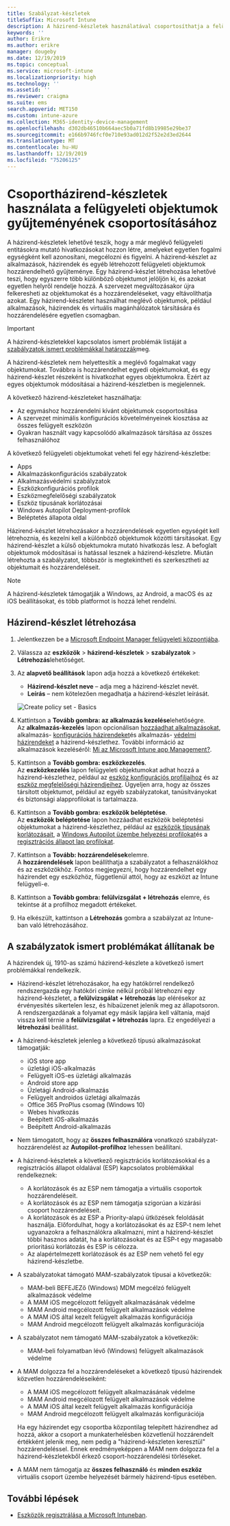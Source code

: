```yaml
---
title: Szabályzat-készletek
titleSuffix: Microsoft Intune
description: A házirend-készletek használatával csoportosíthatja a felügyeleti objektumok gyűjteményeit Microsoft Intuneban.
keywords: ''
author: Erikre
ms.author: erikre
manager: dougeby
ms.date: 12/19/2019
ms.topic: conceptual
ms.service: microsoft-intune
ms.localizationpriority: high
ms.technology: ''
ms.assetid: ''
ms.reviewer: craigma
ms.suite: ems
search.appverid: MET150
ms.custom: intune-azure
ms.collection: M365-identity-device-management
ms.openlocfilehash: d302db46510b664aec5b0a71fd8b19985e29be37
ms.sourcegitcommit: e166b9746fcf0e710e93ad012d2f52e2d3ed2644
ms.translationtype: MT
ms.contentlocale: hu-HU
ms.lasthandoff: 12/19/2019
ms.locfileid: "75206125"
---
```

# <a name="use-policy-sets-to-group-collections-of-management-objects"></a>Csoportházirend-készletek használata a felügyeleti objektumok gyűjteményének csoportosításához

A házirend-készletek lehetővé teszik, hogy a már meglévő felügyeleti entitásokra mutató hivatkozásokat hozzon létre, amelyeket egyetlen fogalmi egységként kell azonosítani, megcélozni és figyelni. A házirend-készlet az alkalmazások, házirendek és egyéb létrehozott felügyeleti objektumok hozzárendelhető gyűjteménye. Egy házirend-készlet létrehozása lehetővé teszi, hogy egyszerre több különböző objektumot jelöljön ki, és azokat egyetlen helyről rendelje hozzá. A szervezet megváltozásakor újra felkeresheti az objektumokat és a hozzárendeléseket, vagy eltávolíthatja azokat. Egy házirend-készletet használhat meglévő objektumok, például alkalmazások, házirendek és virtuális magánhálózatok társítására és hozzárendelésére egyetlen csomagban. 

> [!IMPORTANT]
> A házirend-készletekkel kapcsolatos ismert problémák listáját a [szabályzatok ismert problémákkal határozzák](~/fundamentals/policy-sets.md#policy-sets-known-issues)meg.

A házirend-készletek nem helyettesítik a meglévő fogalmakat vagy objektumokat. Továbbra is hozzárendelhet egyedi objektumokat, és egy házirend-készlet részeként is hivatkozhat egyes objektumokra. Ezért az egyes objektumok módosításai a házirend-készletben is megjelennek. 

A következő házirend-készleteket használhatja:

- Az egymáshoz hozzárendelni kívánt objektumok csoportosítása
- A szervezet minimális konfigurációs követelményeinek kiosztása az összes felügyelt eszközön
- Gyakran használt vagy kapcsolódó alkalmazások társítása az összes felhasználóhoz

A következő felügyeleti objektumokat veheti fel egy házirend-készletbe:
- Apps
- Alkalmazáskonfigurációs szabályzatok
- Alkalmazásvédelmi szabályzatok
- Eszközkonfigurációs profilok
- Eszközmegfelelőségi szabályzatok
- Eszköz típusának korlátozásai
- Windows Autopilot Deployment-profilok
- Beléptetés állapota oldal

Házirend-készlet létrehozásakor a hozzárendelések egyetlen egységét kell létrehoznia, és kezelni kell a különböző objektumok közötti társításokat. Egy házirend-készlet a külső objektumokra mutató hivatkozás lesz. A befoglalt objektumok módosításai is hatással lesznek a házirend-készletre. Miután létrehozta a szabályzatot, többször is megtekintheti és szerkesztheti az objektumait és hozzárendeléseit. 

> [!NOTE]
> A házirend-készletek támogatják a Windows, az Android, a macOS és az iOS beállításokat, és több platformot is hozzá lehet rendelni.

## <a name="how-to-create-a-policy-set"></a>Házirend-készlet létrehozása

1. Jelentkezzen be a [Microsoft Endpoint Manager felügyeleti központjába](https://go.microsoft.com/fwlink/?linkid=2109431).
2. Válassza az **eszközök** > **házirend-készletek** > **szabályzatok** > **Létrehozás**lehetőséget.
3. Az **alapvető beállítások** lapon adja hozzá a következő értékeket:
    - **Házirend-készlet neve** – adja meg a házirend-készlet nevét.
    - **Leírás** – nem kötelezően megadhatja a házirend-készlet leírását.
   <p>
   <img alt="Create policy set - Basics" src="~/fundamentals/media/policy-sets/policy-sets-01.png">

4. Kattintson a **Tovább gombra: az alkalmazás kezelése**lehetőségre.<br>
   Az **alkalmazás-kezelés** lapon opcionálisan [hozzáadhat alkalmazásokat](~/apps/apps-add.md), alkalmazás- [konfigurációs házirendeket](~/apps/app-configuration-policies-overview.md)és alkalmazás- [védelmi házirendeket](~/apps/app-protection-policy.md) a házirend-készlethez. További információ az alkalmazások kezeléséről: [Mi az Microsoft Intune app Management?](~/apps/app-management.md). 
5. Kattintson a **Tovább gombra: eszközkezelés**.<br>
   Az **eszközkezelés** lapon felügyeleti objektumokat adhat hozzá a házirend-készlethez, például az [eszköz konfigurációs profiljaihoz](~/configuration/device-profiles.md) és az [eszköz megfelelőségi házirendjeihez](~/protect/device-compliance-get-started.md). Ügyeljen arra, hogy az összes társított objektumot, például az egyéb szabályzatokat, tanúsítványokat és biztonsági alapprofilokat is tartalmazza.
6. Kattintson a **Tovább gombra: eszközök beléptetése**.<br>
   Az **eszközök beléptetése** lapon hozzáadhat eszközök beléptetési objektumokat a házirend-készlethez, például az [eszközök típusának korlátozásait](~/enrollment/enrollment-restrictions-set.md), a [Windows Autopilot üzembe helyezési profilokat](~/enrollment/enrollment-autopilot.md)és a [regisztrációs állapot lap profilokat](~/enrollment/windows-enrollment-status.md).
7. Kattintson a **Tovább: hozzárendelések**elemre.<br>
   A **hozzárendelések** lapon beállíthatja a szabályzatot a felhasználókhoz és az eszközökhöz. Fontos megjegyezni, hogy hozzárendelhet egy házirendet egy eszközhöz, függetlenül attól, hogy az eszközt az Intune felügyeli-e.
8. Kattintson a **Tovább gombra: felülvizsgálat + létrehozás** elemre, és tekintse át a profilhoz megadott értékeket.
9. Ha elkészült, kattintson a **Létrehozás** gombra a szabályzat az Intune-ban való létrehozásához. 

## <a name="policy-sets-known-issues"></a>A szabályzatok ismert problémákat állítanak be

A házirendek új, 1910-as számú házirend-készlete a következő ismert problémákkal rendelkezik.

- Házirend-készlet létrehozásakor, ha egy hatókörrel rendelkező rendszergazda egy hatóköri címke nélkül próbál létrehozni egy házirend-készletet, a **felülvizsgálat + létrehozás** lap elérésekor az érvényesítés sikertelen lesz, és hibaüzenet jelenik meg az állapotsoron. A rendszergazdának a folyamat egy másik lapjára kell váltania, majd vissza kell térnie a **felülvizsgálat + létrehozás** lapra. Ez engedélyezi a **létrehozási** beállítást.  
 
- A házirend-készletek jelenleg a következő típusú alkalmazásokat támogatják:
    - iOS store app
    - üzletági iOS-alkalmazás
    - Felügyelt iOS-es üzletági alkalmazás
    - Android store app
    - Üzletági Android-alkalmazás
    - Felügyelt androidos üzletági alkalmazás
    - Office 365 ProPlus csomag (Windows 10)
    - Webes hivatkozás
    - Beépített iOS-alkalmazás
    - Beépített Android-alkalmazás

- Nem támogatott, hogy az **összes felhasználóra** vonatkozó szabályzat-hozzárendelést az **Autopilot-profilhoz** lehessen beállítani.

- A házirend-készletek a következő regisztrációs korlátozásokkal és a regisztrációs állapot oldalával (ESP) kapcsolatos problémákkal rendelkeznek:
    - A korlátozások és az ESP nem támogatja a virtuális csoportok hozzárendeléseit.
    - A korlátozások és az ESP nem támogatja szigorúan a kizárási csoport hozzárendeléseit. 
    - A korlátozások és az ESP a Priority-alapú ütközések feloldását használja. Előfordulhat, hogy a korlátozásokat és az ESP-t nem lehet ugyanazokra a felhasználókra alkalmazni, mint a házirend-készlet többi hasznos adatát, ha a korlátozásokat és az ESP-t egy magasabb prioritású korlátozás és ESP is célozza.
    - Az alapértelmezett korlátozások és az ESP nem vehető fel egy házirend-készletbe.

- A szabályzatokat támogató MAM-szabályzatok típusai a következők: 
    - MAM-beli BEFEJEZő (Windows) MDM megcélzó felügyelt alkalmazások védelme 
    - A MAM iOS megcélozott felügyelt alkalmazásának védelme
    - MAM Android megcélozott felügyelt alkalmazások védelme
    - A MAM iOS által kezelt felügyelt alkalmazás konfigurációja
    - MAM Android megcélozott felügyelt alkalmazás konfigurációja

- A szabályzatot nem támogató MAM-szabályzatok a következők: 
    - MAM-beli folyamatban lévő (Windows) felügyelt alkalmazások védelme

- A MAM dolgozza fel a hozzárendeléseket a következő típusú házirendek közvetlen hozzárendeléseiként:
    - A MAM iOS megcélozott felügyelt alkalmazásának védelme
    - MAM Android megcélozott felügyelt alkalmazások védelme
    - A MAM iOS által kezelt felügyelt alkalmazás konfigurációja
    - MAM Android megcélozott felügyelt alkalmazás konfigurációja

    Ha egy házirendet egy csoportba központilag telepített házirendhez ad hozzá, akkor a csoport a munkaterhelésben közvetlenül hozzárendelt értékként jelenik meg, nem pedig a "házirend-készleten keresztül" hozzárendeléssel. Ennek eredményeképpen a MAM nem dolgozza fel a házirend-készletekből érkező csoport-hozzárendelési törléseket.

- A MAM nem támogatja az **összes felhasználó** és **minden eszköz** virtuális csoport üzembe helyezését bármely házirend-típus esetében.

## <a name="next-steps"></a>További lépések

- [Eszközök regisztrálása a Microsoft Intuneban](~/enrollment/index.yml).